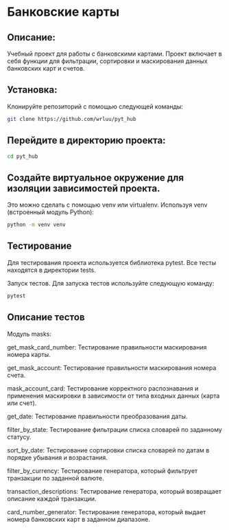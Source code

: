 # Банковские карты

## Описание:
Учебный проект для работы с банковскими картами. Проект включает в себя функции для фильтрации, сортировки и маскирования данных банковских карт и счетов.

## Установка:

Клонируйте репозиторий с помощью следующей команды:
```sh
git clone https://github.com/wrluu/pyt_hub
```
## Перейдите в директорию проекта:
```sh
cd pyt_hub
```
## Создайте виртуальное окружение для изоляции зависимостей проекта.
Это можно сделать с помощью venv или virtualenv. Используя venv (встроенный модуль Python):
```sh
python -m venv venv
```
## Тестирование
Для тестирования проекта используется библиотека pytest. Все тесты находятся в директории tests.

Запуск тестов. Для запуска тестов используйте следующую команду:
```sh
pytest
```
## Описание тестов
Модуль masks:

get_mask_card_number: Тестирование правильности маскирования номера карты.

get_mask_account: Тестирование правильности маскирования номера счета.

mask_account_card: Тестирование корректного распознавания и применения маскировки в зависимости от типа входных данных (карта или счет).

get_date: Тестирование правильности преобразования даты.

filter_by_state: Тестирование фильтрации списка словарей по заданному статусу.

sort_by_date: Тестирование сортировки списка словарей по датам в порядке убывания и возрастания.

filter_by_currency: Тестирование генератора, который фильтрует транзакции по заданной валюте.

transaction_descriptions: Тестирование генератора, который возвращает описание каждой транзакции.

card_number_generator: Тестирование генератора, который выдает номера банковских карт в заданном диапазоне.